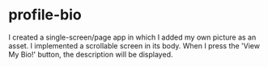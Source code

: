 # profile-bio
I created a single-screen/page app in which I added my own picture as an asset. I implemented a scrollable screen in its body. When I press the 'View My Bio!' button, the description will be displayed.
